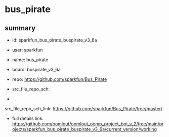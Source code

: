 # bus_pirate
 
## summary 
* id: sparkfun_bus_pirate_buspirate_v3_6a
* user: sparkfun
* name: bus_pirate
* board: buspirate_v3_6a
* repo: https://github.com/sparkfun/Bus_Pirate



* src_file_repo_sch: 
*
 src_file_repo_sch_link: https://github.com/sparkfun/Bus_Pirate/tree/master/
* full details link: https://github.com/oomlout/oomlout_oomp_project_bot_v_2/tree/main/projects/sparkfun_bus_pirate_buspirate_v3_6a/current_version/working  






